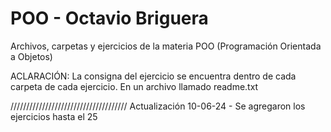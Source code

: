 # POO     - Octavio Briguera
Archivos, carpetas y ejercicios de la materia POO (Programación Orientada a Objetos)

ACLARACIÓN: La consigna del ejercicio se encuentra dentro de cada carpeta de cada ejercicio. En un archivo llamado readme.txt


/////////////////////////////////////
Actualización 10-06-24 - Se agregaron los ejercicios hasta el 25
